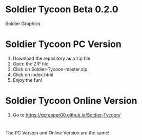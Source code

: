 # Soldier Tycoon Beta 0.2.0
Soldier Graphics



# Soldier Tycoon PC Version
1. Download the repository as a zip file 
2. Open the ZIP file
3. Click on Soldier-Tycoon-master.zip
4. Click on index.html
5. Enjoy the fun!

# Soldier Tycoon Online Version
1. Go to https://gcreeper00.github.io/Soldier-Tycoon/

#

The PC Version and Online Version are the same!

